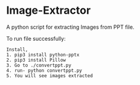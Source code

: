 # Image-Extractor

A python script for extracting Images from PPT file.

To run file successfully:

    Install,
    1. pip3 install python-pptx
    2. pip3 install Pillow
    3. Go to ./convertppt.py
    4. run- python convertppt.py
    5. You will see images extracted 
